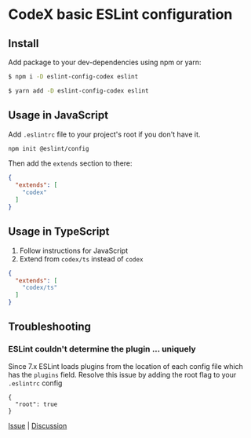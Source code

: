 # CodeX basic ESLint configuration

## Install

Add package to your dev-dependencies using npm or yarn:

```bash
$ npm i -D eslint-config-codex eslint

$ yarn add -D eslint-config-codex eslint
```

## Usage in JavaScript

Add `.eslintrc` file to your project's root if you don't have it.

```bash
npm init @eslint/config
```

Then add the `extends` section to there:

```json
{
  "extends": [
    "codex"
  ]
}
```

## Usage in TypeScript

1. Follow instructions for JavaScript
2. Extend from `codex/ts` instead of `codex`

```json
{
  "extends": [
    "codex/ts"
  ]
}
```

## Troubleshooting

### ESLint couldn't determine the plugin ... uniquely

Since 7.x ESLint loads plugins from the location of each config file which has the `plugins` field. Resolve this issue by adding the root flag to your `.eslintrc` config

```
{
  "root": true
}
```

[Issue](https://github.com/codex-team/eslint-config/issues/25) | [Discussion](https://github.com/eslint/eslint/issues/13385#issuecomment-641252879)

